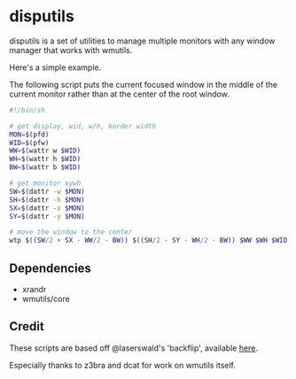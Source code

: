disputils
=========

disputils is a set of utilities to manage multiple monitors with any window
manager that works with wmutils.

Here's a simple example.

The following script puts the current focused window in the middle of the
current monitor rather than at the center of the root window.

```sh
#!/bin/sh

# get display, wid, w/h, border width
MON=$(pfd)
WID=$(pfw)
WW=$(wattr w $WID)
WH=$(wattr h $WID)
BW=$(wattr b $WID)

# get monitor xywh
SW=$(dattr -w $MON)
SH=$(dattr -h $MON)
SX=$(dattr -x $MON)
SY=$(dattr -y $MON)

# move the window to the center
wtp $((SW/2 + SX - WW/2 - BW)) $((SH/2 - SY - WH/2 - BW)) $WW $WH $WID
```

Dependencies
------------

* xrandr
* wmutils/core

Credit
------

These scripts are based off @laserswald's 'backflip', available
[here](https://github.com/laserswald/backflip).

Especially thanks to z3bra and dcat for work on wmutils itself.
